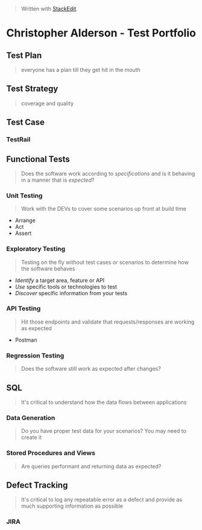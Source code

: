 


> Written with [StackEdit](https://stackedit.io/).
# Christopher Alderson - Test Portfolio
## Test Plan
> everyone has a plan till they get hit in the mouth

## Test Strategy
> coverage and quality
## Test Case
### TestRail

## Functional Tests
> Does the software work according to *specifications* and is it behaving in a manner that is *expected*?
### Unit Testing
> Work with the DEVs to cover some scenarios up front at build time
- Arrange
- Act
- Assert
### Exploratory Testing
> Testing on the fly without test cases or scenarios to determine how the software behaves
- *Identify* a target area, feature or API
- *Use* specific tools or technologies to test
- *Discover* specific information from your tests
### API Testing
> Hit those endpoints and validate that requests/responses are working as expected
- Postman
### Regression Testing
> Does the software still work as expected after changes?

## SQL
> It's critical to understand how the data flows between applications
### Data Generation
> Do you have proper test data for your scenarios? You may need to create it
### Stored Procedures and Views
> Are queries performant and returning data as expected?
## Defect Tracking
> It's critical to log any repeatable error as a defect and provide as much supporting information as possible
### JIRA


<!--stackedit_data:
eyJoaXN0b3J5IjpbLTE3MjYyMjMwNDEsMTMxMjY2NzM4NywtMj
c4NjU0NzU4XX0=
-->
